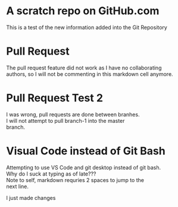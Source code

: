 # A scratch repo on GitHub.com
This is a test of the new information added into the Git Repository

# Pull Request
The pull request feature did not work as I have no collaborating  
authors, so I will not be commenting in this markdown cell anymore.

# Pull Request Test 2
I was wrong, pull requests are done between branhes.  
I will not attempt to pull branch-1 into the master  
branch.

# Visual Code instead of Git Bash
Attempting to use VS Code and git desktop instead of git bash.  
Why do I suck at typing as of late???  
Note to self, markdown requries 2 spaces to jump to the  
next line.

I just made changes
